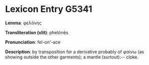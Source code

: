 # Lexicon Entry G5341

**Lemma**: φελόνης

**Transliteration (xlit)**: phelónēs

**Pronunciation**: fel-on'-ace

**Description**:
by transposition for a derivative probably of φαίνω (as showing outside the other garments); a mantle (surtout):-- cloke.
